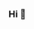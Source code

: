 ### Hi 👋

<!--
**Mihanta1/Mihanta1** is a ✨ _special_ ✨ repository because its `README.md` (this file) appears on your GitHub profile.

Here are some ideas to get you started:
I'm just a random girl who loves what she does
- ⚡ Fun fact: I'm fun lol
-->

          

